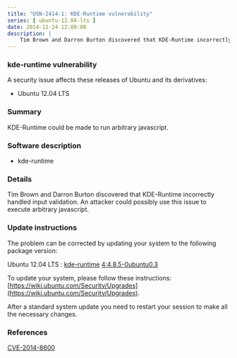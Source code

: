 ```yaml
---
title: "USN-2414-1: KDE-Runtime vulnerability"
series: [ ubuntu-12.04-lts ]
date: 2014-11-24 12:00:00
description: |
    Tim Brown and Darron Burton discovered that KDE-Runtime incorrectly handled input validation. An attacker could possibly use this issue to execute arbitrary javascript. 
--- 
```

 
### kde-runtime vulnerability

A security issue affects these releases of Ubuntu and its derivatives:

* Ubuntu 12.04 LTS

### Summary

KDE-Runtime could be made to run arbitrary javascript. 

### Software description

* kde-runtime 

### Details

Tim Brown and Darron Burton discovered that KDE-Runtime incorrectly handled input validation. An attacker could possibly use this issue to execute arbitrary javascript. 

### Update instructions

The problem can be corrected by updating your system to the following package version:

Ubuntu 12.04 LTS
 : [kde-runtime](https://launchpad.net/ubuntu/+source/kde-runtime) <span> [4:4.8.5-0ubuntu0.3](https://launchpad.net/ubuntu/+source/kde-runtime/4:4.8.5-0ubuntu0.3) </span> 

To update your system, please follow these instructions: [https://wiki.ubuntu.com/Security/Upgrades](https://wiki.ubuntu.com/Security/Upgrades).

After a standard system update you need to restart your session to make all the necessary changes. 

### References

 [CVE-2014-8600](http://people.ubuntu.com/~ubuntu-security/cve/CVE-2014-8600)
 
